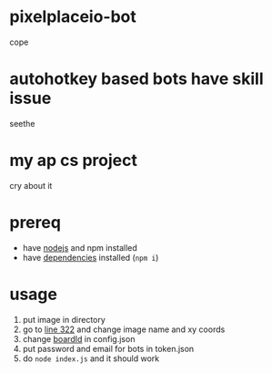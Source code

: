 # pixelplaceio-bot
cope

# autohotkey based bots have skill issue
seethe

# my ap cs project
cry about it

# prereq
- have [nodejs](https://nodejs.org/en/download/) and npm installed
- have [dependencies](https://stackoverflow.com/questions/42969517/how-do-i-install-all-the-requirements-with-npm) installed (`npm i`)

# usage
1. put image in directory
2. go to [line 322](https://github.com/anonymousomeone/pixelplaceio-bot/blob/main/index.js#L323) and change image name and xy coords
3. change [boardId](https://github.com/anonymousomeone/pixelplaceio-bot/blob/main/config.json#L80) in config.json
4. put password and email for bots in token.json
5. do `node index.js` and it should work
